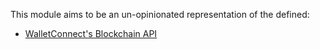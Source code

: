 This module aims to be an un-opinionated representation of the defined:

- [WalletConnect's Blockchain API](https://docs.walletconnect.com/cloud/blockchain-api)
